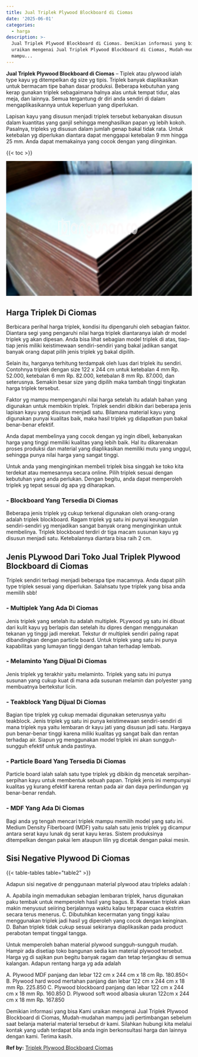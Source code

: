 ```yaml
---
title: Jual Triplek Plywood Blockboard di Ciomas
date: '2025-06-01'
categories:
  - harga
description: >-
  Jual Triplek Plywood Blockboard di Ciomas. Demikian informasi yang bisa Kami
  uraikan mengenai Jual Triplek Plywood Blockboard di Ciomas, Mudah-mudahan
  mampu...
---
```


**Jual Triplek Plywood Blockboard di Ciomas** – Tiplek atau plywood ialah type kayu yg ditempelkan dg size yg tipis. Triplek banyak diaplikasikan untuk bermacam tipe bahan dasar produksi. Beberapa kebutuhan yang kerap gunakan triplek sebagaimana halnya alas untuk tempat tidur, alas meja, dan lainnya. Semua tergantung dr diri anda sendiri di dalam mengaplikasikannya untuk keperluan yang diperlukan.

Lapisan kayu yang disusun menjadi triplek tersebut kebanyakan disusun dalam kuantitas yang ganjil sehingga menghasilkan papan yg lebih kokoh. Pasalnya, tripleks yg disusun dalam jumlah genap bakal tidak rata. Untuk ketebalan yg diperlukan diantara dapat menggapai ketebalan 9 mm hingga 25 mm. Anda dapat memakainya yang cocok dengan yang diinginkan.

{{< toc >}}

![Jual Triplek Plywood Blockboard di Ciomas](/images/jual-triplek-murah-37.png)

## Harga Triplek Di Ciomas

Berbicara perihal harga triplek, kondisi itu dipengaruhi oleh sebagian faktor. Diantara segi yang pengaruhi nilai harga triplek diantaranya ialah dr model triplek yg akan dipesan. Anda bisa lihat sebagian model triplek di atas, tiap-tiap jenis miliki keistimewaan sendiri-sendiri yang bakal jadikan sangat banyak orang dapat pilih jenis triplek yg bakal dipilih.

Selain itu, harganya terhitung terdampak oleh luas dari triplek itu sendiri. Contohnya triplek dengan size 122 x 244 cm untuk ketebalan 4 mm Rp. 52.000, ketebalan 6 mm Rp. 82.000, ketebalan 8 mm Rp. 87.000, dan seterusnya. Semakin besar size yang dipilih maka tambah tinggi tingkatan harga triplek tersebut.

Faktor yg mampu mempengaruhi nilai harga setelah itu adalah bahan yang digunakan untuk membikin triplek. Triplek sendiri dibikin dari beberapa jenis lapisan kayu yang disusun menjadi satu. Bilamana material kayu yang digunakan punyai kualitas baik, maka hasil triplek yg didapatkan pun bakal benar-benar efektif.

Anda dapat membelinya yang cocok dengan yg ingin dibeli, kebanyakan harga yang tinggi memiliki kualitas yang lebih baik. Hal itu dikarenakan proses produksi dan material yang diaplikasikan memiliki mutu yang unggul, sehingga punya nilai harga yang sangat tinggi.

Untuk anda yang menginginkan membeli triplek bisa singgah ke toko kita terdekat atau memesannya secara online. Pilih triplek sesuai dengan kebutuhan yang anda perlukan. Dengan begitu, anda dapat memperoleh triplek yg tepat sesuai dg apa yg diharapkan.

### \- Blockboard Yang Tersedia Di Ciomas

Beberapa jenis triplek yg cukup terkenal digunakan oleh orang-orang adalah triplek blockboard. Ragam triplek yg satu ini punyai keunggulan sendiri-sendiri yg menjadikan sangat banyak orang menginginkan untuk membelinya. Triplek blockboard terdiri dr tiga macam susunan kayu yg disusun menjadi satu. Ketebalannya diantara bisa raih 2 cm.

## Jenis PLywood Dari Toko Jual Triplek Plywood Blockboard di Ciomas

Triplek sendiri terbagi menjadi beberapa tipe macamnya. Anda dapat pilih type triplek sesuai yang diperlukan. Salahsatu type triplek yang bisa anda memilih sbb!

### \- Multiplek Yang Ada Di Ciomas

Jenis triplek yang setelah itu adalah multiplek. PLywood yg satu ini dibuat dari kulit kayu yg berlapis dan setelah itu dipres dengan menggunakan tekanan yg tinggi jadi merekat. Tekstur dr multiplek sendiri paling rapat dibandingkan dengan particle board. Untuk triplek yang satu ini punya kapabilitas yang lumayan tinggi dengan tahan terhadap lembab.

### \- Melaminto Yang Dijual Di Ciomas

Jenis triplek yg terakhir yaitu melaminto. Triplek yang satu ini punya susunan yang cukup kuat di mana ada susunan melamin dan polyester yang membuatnya bertekstur licin.

### \- Teakblock Yang Dijual Di Ciomas

Bagian tipe triplek yg cukup memadai digunakan seterusnya yaitu teakblock. Jenis triplek yg satu ini punya keistimewaan sendiri-sendiri di mana triplek nya yaitu lembaran dr kayu jati yang disusun jadi satu. Hargaya pun benar-benar tinggi karena miliki kualitas yg sangat baik dan rentan terhadap air. Siapun yg menggunakan model triplek ini akan sungguh-sungguh efektif untuk anda pastinya.

### \- Particle Board Yang Tersedia Di Ciomas

Particle board ialah salah satu type triplek yg dibikin dg mencetak serpihan-serpihan kayu untuk membentuk sebuah papan. Triplek jenis ini mempunyai kualitas yg kurang efektif karena rentan pada air dan daya perlindungan yg benar-benar rendah.

### \- MDF Yang Ada Di Ciomas

Bagi anda yg tengah mencari triplek mampu memilih model yang satu ini. Medium Density Fiberboard (MDF) yaitu salah satu jenis triplek yg dicampur antara serat kayu lunak dg serat kayu keras. Sistem produksinya ditempelkan dengan pakai lem ataupun lilin yg dicetak dengan pakai mesin.

## Sisi Negative Plywood Di Ciomas

{{< table-tables table="table2" >}}

Adapun sisi negative dr penggunaan material plywood atau tripleks adalah :

A. Apabila ingin memadukan sebagian lembaran triplek, harus digunakan paku tembak untuk memperoleh hasil yang bagus. B. Keawetan triplek akan makin menyusut seiiring berjalannya waktu kalau terpapar cuaca ekstrim secara terus menerus. C. Dibutuhkan kecermatan yang tinggi kalau menggunakan triplek jadi hasil yg diperoleh yang cocok dengan keinginan. D. Bahan triplek tidak cukup sesuai sekiranya diaplikasikan pada product perabotan tempat tinggal tangga.

Untuk memperoleh bahan material plywood sungguh-sungguh mudah. Hampir ada disetiap toko bangunan sedia kan material plywood tersebut. Harga yg di sajikan pun begitu banyak ragam dan tetap terjangkau di semua kalangan. Adapun rentang harga yg ada adalah

A. Plywood MDF panjang dan lebar 122 cm x 244 cm x 18 cm Rp. 180.850< B. Plywood hard wood mertahan panjang dan lebar 122 cm x 244 cm x 18 mm Rp. 225.850 C. Plywood blockboard panjang dan lebar 122 cm x 244 cm x 18 mm Rp. 160.850 D. Plywood soft wood albasia ukuran 122cm x 244 cm x 18 mm Rp. 167.850

Demikian informasi yang bisa Kami uraikan mengenai Jual Triplek Plywood Blockboard di Ciomas, Mudah-mudahan mampu jadi pertimbangan sebelum saat belanja material material tersebut dr kami. Silahkan hubungi kita melalui kontak yang udah terdapat bila anda ingin berkonsultasi harga dan lainnya dengan kami. Terima kasih.

**Ref by:** [Triplek Plywood Blockboard Ciomas](https://id.wikipedia.org/wiki/Triplek)
